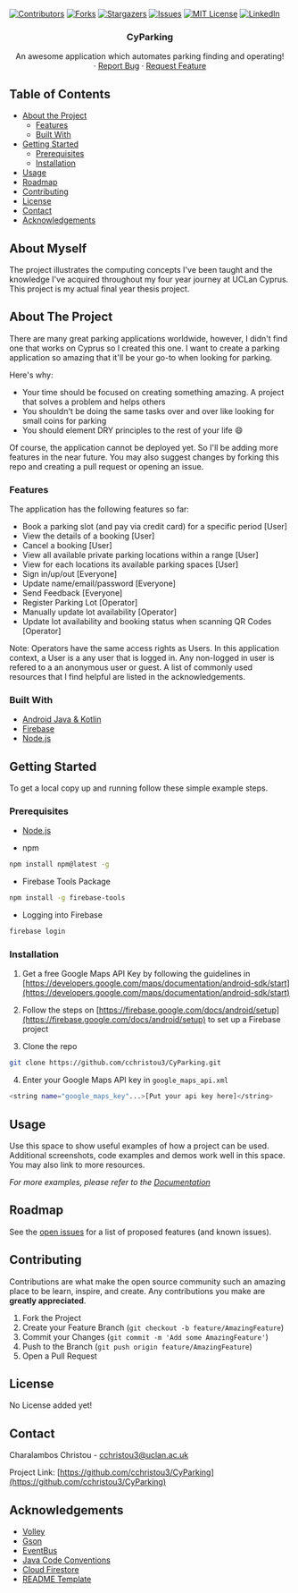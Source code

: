 <!-- PROJECT SHIELDS -->
<!--
*** I'm using markdown "reference style" links for readability.
*** Reference links are enclosed in brackets [ ] instead of parentheses ( ).
*** See the bottom of this document for the declaration of the reference variables
*** for contributors-url, forks-url, etc. This is an optional, concise syntax you may use.
*** https://www.markdownguide.org/basic-syntax/#reference-style-links
-->
[![Contributors][contributors-shield]][contributors-url]
[![Forks][forks-shield]][forks-url]
[![Stargazers][stars-shield]][stars-url]
[![Issues][issues-shield]][issues-url]
[![MIT License][license-shield]][license-url]
[![LinkedIn][linkedin-shield]][linkedin-url]



<!-- PROJECT LOGO -->
<p align="center">
  <h3 align="center">CyParking</h3>

  <p align="center">
    An awesome application which automates parking finding and operating!
    <br/>
    ·
    <a href="https://github.com/cchristou3/CyParking/issues">Report Bug</a>
    ·
    <a href="https://github.com/cchristou3/CyParking/issues">Request Feature</a>
  </p>
</p>



<!-- TABLE OF CONTENTS -->
## Table of Contents

* [About the Project](#about-the-project)
  * [Features](#features)
  * [Built With](#built-with)
* [Getting Started](#getting-started)
  * [Prerequisites](#prerequisites)
  * [Installation](#installation)
* [Usage](#usage)
* [Roadmap](#roadmap)
* [Contributing](#contributing)
* [License](#license)
* [Contact](#contact)
* [Acknowledgements](#acknowledgements)



<!-- ABOUT THE PROJECT -->
## About Myself

The project illustrates the computing concepts I've been taught and the knowledge I've acquired throughout my four
year journey at UCLan Cyprus. This project is my actual final year thesis project.

## About The Project
There are many great parking applications worldwide, however, I didn't find one that works on Cyprus so I created this one. 
I want to create a parking application so amazing that it'll be your go-to when looking for parking.

Here's why:
* Your time should be focused on creating something amazing. A project that solves a problem and helps others
* You shouldn't be doing the same tasks over and over like looking for small coins for parking
* You should element DRY principles to the rest of your life :smile:

Of course, the application cannot be deployed yet. So I'll be adding more features in the near future. You may also suggest changes by forking this repo and creating a pull request or opening an issue.

### Features
The application has the following features so far:
* Book a parking slot (and pay via credit card) for a specific period [User]
* View the details of a booking [User]
* Cancel a booking [User]
* View all available private parking locations within a range [User]
* View for each locations its available parking spaces [User]
* Sign in/up/out [Everyone]
* Update name/email/password [Everyone]
* Send Feedback [Everyone]
* Register Parking Lot [Operator]
* Manually update lot availability [Operator]
* Update lot availability and booking status when scanning QR Codes [Operator]

Note: Operators have the same access rights as Users. In this application context, a User is a any user that is logged in. Any non-logged in user
is refered to a an anonymous user or guest.
A list of commonly used resources that I find helpful are listed in the acknowledgements.

### Built With
* [Android Java & Kotlin](https://developer.android.com/)
* [Firebase](https://firebase.google.com/)
* [Node.js](https://nodejs.org/en/)



<!-- GETTING STARTED -->
## Getting Started
To get a local copy up and running follow these simple example steps.

### Prerequisites

* [Node.js](https://developer.android.com/)

* npm
```sh
npm install npm@latest -g
```
* Firebase Tools Package
```sh
npm install -g firebase-tools
```

* Logging into Firebase
```sh
firebase login
```

### Installation

1. Get a free Google Maps API Key by following the guidelines in [https://developers.google.com/maps/documentation/android-sdk/start](https://developers.google.com/maps/documentation/android-sdk/start)

2. Follow the steps on [https://firebase.google.com/docs/android/setup](https://firebase.google.com/docs/android/setup) to set up a Firebase project

3. Clone the repo
```sh
git clone https://github.com/cchristou3/CyParking.git
```

4. Enter your Google Maps API key in `google_maps_api.xml` 
```sh
<string name="google_maps_key"...>[Put your api key here]</string>
```

<!-- USAGE EXAMPLES -->
## Usage

Use this space to show useful examples of how a project can be used. Additional screenshots, code examples and demos work well in this space. You may also link to more resources.

_For more examples, please refer to the [Documentation](https://github.com/cchristou3/CyParking/blob/main/README.md)_



<!-- ROADMAP -->
## Roadmap

See the [open issues](https://github.com/cchristou3/CyParking/issues) for a list of proposed features (and known issues).



<!-- CONTRIBUTING -->
## Contributing

Contributions are what make the open source community such an amazing place to be learn, inspire, and create. Any contributions you make are **greatly appreciated**.

1. Fork the Project
2. Create your Feature Branch (`git checkout -b feature/AmazingFeature`)
3. Commit your Changes (`git commit -m 'Add some AmazingFeature'`)
4. Push to the Branch (`git push origin feature/AmazingFeature`)
5. Open a Pull Request



<!-- LICENSE -->
## License

No License added yet!
<!-- Distributed under the MIT License. See `LICENSE` for more information. -->



<!-- CONTACT -->
## Contact

Charalambos Christou - cchristou3@uclan.ac.uk

Project Link: [https://github.com/cchristou3/CyParking](https://github.com/cchristou3/CyParking)



<!-- ACKNOWLEDGEMENTS -->
## Acknowledgements
* [Volley](https://github.com/google/volley)
* [Gson](https://github.com/google/gson)
* [EventBus](https://github.com/greenrobot/EventBus)
* [Java Code Conventions](http://www.edparrish.net/common/javadoc.html#:~:text=How%20To%20Document%20and%20Organize%20Your%20Java%20Code,placement%20of%20curly%20braces.%20...%20More%20items...%20)
* [Cloud Firestore](https://firebase.google.com/docs/firestore/quickstart#:~:text=%20Create%20a%20Cloud%20Firestore%20database%20%201,getting%20started%20with...%204%20Click%20Done.%20More%20)
* [README Template](https://github.com/othneildrew/Best-README-Template)

<!-- MARKDOWN LINKS & IMAGES -->
<!-- https://www.markdownguide.org/basic-syntax/#reference-style-links -->
[contributors-shield]: https://img.shields.io/badge/contributors-2-blue
[contributors-url]: https://github.com/cchristou3/CyParking/graphs/contributors

[forks-shield]: https://img.shields.io/github/forks/cchristou3/CyParking
[forks-url]: https://github.com/cchristou3/CyParking/network/members

[stars-shield]: https://img.shields.io/github/stars/cchristou3/CyParking
[stars-url]: https://github.com/cchristou3/CyParking/stargazers

[issues-shield]: https://img.shields.io/github/issues/cchristou3/CyParking
[issues-url]: https://github.com/cchristou3/CyParking/issues

[license-shield]: https://img.shields.io/github/license/cchristou3/CyParking
[license-url]: https://github.com/othneildrew/Best-README-Template/blob/master/LICENSE.txt

[linkedin-shield]: https://img.shields.io/badge/-LinkedIn-black.svg?style=flat-square&logo=linkedin&colorB=555
[linkedin-url]: https://www.linkedin.com/in/cchristou1998/
